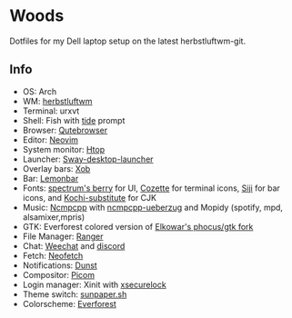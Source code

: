 # Woods
Dotfiles for my Dell laptop setup on the latest herbstluftwm-git.


## Info
- OS: Arch
- WM: [herbstluftwm](https://github.com/herbstluftwm/herbstluftwm)
- Terminal: urxvt 
- Shell: Fish with [tide](https://github.com/IlanCosman/tide) prompt
- Browser: [Qutebrowser](https://github.com/qutebrowser/qutebrowser)
- Editor: [Neovim](https://github.com/neovim/neovim)
- System monitor: [Htop](https://github.com/htop-dev/htop)
- Launcher: [Sway-desktop-launcher](https://github.com/Biont/sway-launcher-desktop)
- Overlay bars: [Xob](https://github.com/florentc/xob)
- Bar: [Lemonbar](https://github.com/LemonBoy/bar) 
- Fonts: [spectrum's berry](https://github.com/cmvnd/fonts) for UI, [Cozette](https://github.com/slavfox/Cozette) for terminal icons, [Siji](https://github.com/stark/siji) for bar icons, and [Kochi-substitute](https://aur.archlinux.org/packages/ttf-kochi-substitute) for CJK
- Music: [Ncmpcpp](https://github.com/ncmpcpp/ncmpcpp) with [ncmpcpp-ueberzug](https://github.com/alnj/ncmpcpp-ueberzug) and Mopidy (spotify, mpd, alsamixer,mpris)
- GTK: Everforest colored version of [Elkowar's phocus/gtk fork](https://github.com/elkowar/gtk)
-  File Manager: [Ranger](https://github.com/ranger/ranger)
- Chat: [Weechat](https://github.com/weechat/weechat) and [discord](https://github.com/terminal-discord/weechat-discord)
- Fetch: [Neofetch](https://github.com/dylanaraps/neofetch)
- Notifications: [Dunst](https://github.com/Barbarossa93/dunst)
- Compositor: [Picom](https://github.com/yshui/picom)
- Login manager: Xinit with [xsecurelock](https://github.com/google/xsecurelock)
- Theme switch: [sunpaper.sh](https://github.com/hexive/sunpaper) 
- Colorscheme: [Everforest](https://github.com/sainnhe/everforest)
